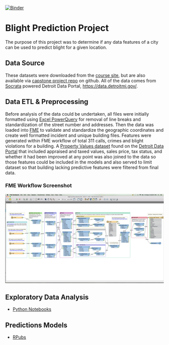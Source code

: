 [![Binder](http://mybinder.org/badge.svg)](http://mybinder.org/repo/aliciatb/blight)
# Blight Prediction Project
The purpose of this project was to determine if any data features of a city can be used to predict blight for a given location.
## Data Source
These datasets were downloaded from the [course site](https://www.coursera.org/learn/datasci-capstone/supplement/D44tm/get-the-data), but are also available via [capstone project repo](https://github.com/uwescience/datasci_course_materials/tree/master/capstone/blight/data) on github. All of the data comes from [Socrata](https://www.socrata.com/) powered Detroit Data Portal, https://data.detroitmi.gov/.

## Data ETL & Preprocessing
Before analysis of the data could be undertaken, all files were initially formatted using [Excel PowerQuery](https://support.office.com/en-us/article/Introduction-to-Microsoft-Power-Query-for-Excel-6E92E2F4-2079-4E1F-BAD5-89F6269CD605) for removal of line breaks and standardization of the street number and addresses. Then the data was loaded into [FME](https://www.safe.com/fme/fme-desktop/) to validate and standardize the geographic coordinates and create well formatted incident and unique building files. Features were generated within FME workflow of total 311 calls, crimes and blight violations for a building. A [Property Values dataset](https://data.detroitmi.gov/d/ug2h-q3n5) found on the [Detroit Data Portal](https://data.detroitmi.gov/) that included appraised and taxed values, sales price, tax status, and whether it had been improved at any point was also joined to the data so those features could be included in the models and also served to limit dataset so that building lacking predictive features were filtered from final data. 

### FME Workflow Screenshot
![fme](https://github.com/aliciatb/blight/blob/master/fme_workflow.png)

## Exploratory Data Analysis
* [Python Notebooks](http://mybinder.org/repo/aliciatb/blight)

## Predictions Models
* [RPubs](http://rpubs.com/alicia/blight)
